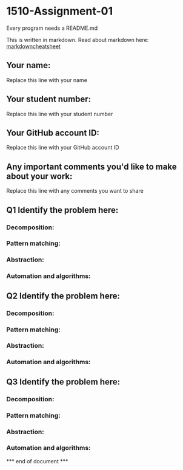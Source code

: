 # 1510-Assignment-01

Every program needs a README.md

This is written in markdown. Read about markdown here: [markdowncheatsheet](https://www.markdownguide.org/cheat-sheet/)

## Your name:
Replace this line with your name

## Your student number:
Replace this line with your student number

## Your GitHub account ID:
Replace this line with your GitHub account ID

## Any important comments you'd like to make about your work:
Replace this line with any comments you want to share

## Q1 Identify the problem here:

### Decomposition:

### Pattern matching:

### Abstraction:

### Automation and algorithms:

## Q2 Identify the problem here: 

### Decomposition:

### Pattern matching:

### Abstraction:

### Automation and algorithms:

## Q3 Identify the problem here: 

### Decomposition:

### Pattern matching:

### Abstraction:

### Automation and algorithms:

*** end of document ***
